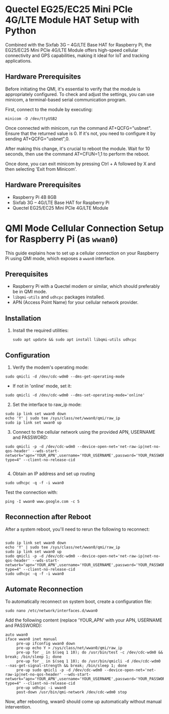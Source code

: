 # Quectel EG25/EC25 Mini PCIe 4G/LTE Module HAT Setup with Python

Combined with the Sixfab 3G – 4G/LTE Base HAT for Raspberry Pi, the EG25/EC25 Mini PCIe 4G/LTE Module offers high-speed cellular connectivity and GPS capabilities, making it ideal for IoT and tracking applications.

## Hardware Prerequisites

Before initiating the QMI, it's essential to verify that the module is appropriately configured. To check and adjust the settings, you can use minicom, a terminal-based serial communication program.

First, connect to the module by executing:

```
minicom -D /dev/ttyUSB2

```
Once connected with minicom, run the command AT+QCFG="usbnet". Ensure that the returned value is 0. If it's not, you need to configure it by sending AT+QCFG="usbnet",0.

After making this change, it's crucial to reboot the module. Wait for 10 seconds, then use the command AT+CFUN=1,1 to perform the reboot.

Once done, you can exit minicom by pressing Ctrl + A followed by X and then selecting 'Exit from Minicom'.


## Hardware Prerequisites

- Raspberry Pi 4B 8GB
- Sixfab 3G – 4G/LTE Base HAT for Raspberry Pi
- Quectel EG25/EC25 Mini PCIe 4G/LTE Module


# QMI Mode Cellular Connection Setup for Raspberry Pi (as `wwan0`)

This guide explains how to set up a cellular connection on your Raspberry Pi using QMI mode, which exposes a `wwan0` interface.

## Prerequisites

- Raspberry Pi with a Quectel modem or similar, which should preferably be in QMI mode.
- `libqmi-utils` and `udhcpc` packages installed.
- APN (Access Point Name) for your cellular network provider.

## Installation

1. Install the required utilities:

   ```
   sudo apt update && sudo apt install libqmi-utils udhcpc
   ```
   

## Configuration

1. Verify the modem's operating mode:

```
sudo qmicli -d /dev/cdc-wdm0 --dms-get-operating-mode

```
- If not in 'online' mode, set it:

```
sudo qmicli -d /dev/cdc-wdm0 --dms-set-operating-mode='online'

```

2. Set the interface to raw_ip mode:

```
sudo ip link set wwan0 down
echo 'Y' | sudo tee /sys/class/net/wwan0/qmi/raw_ip
sudo ip link set wwan0 up

```

3. Connect to the cellular network using the provided APN, USERNAME and PASSWORD:


```
sudo qmicli -p -d /dev/cdc-wdm0 --device-open-net='net-raw-ip|net-no-qos-header' --wds-start-network="apn='YOUR_APN',username='YOUR_USERNAME',password='YOUR_PASSWORD',ip-type=4" --client-no-release-cid


```

4. Obtain an IP address and set up routing

```
sudo udhcpc -q -f -i wwan0

```

Test the connection with:

```
ping -I wwan0 www.google.com -c 5
```


## Reconnection after Reboot

After a system reboot, you'll need to rerun the following to reconnect:


```

sudo ip link set wwan0 down
echo 'Y' | sudo tee /sys/class/net/wwan0/qmi/raw_ip
sudo ip link set wwan0 up
sudo qmicli -p -d /dev/cdc-wdm0 --device-open-net='net-raw-ip|net-no-qos-header' --wds-start-network="apn='YOUR_APN',username='YOUR_USERNAME',password='YOUR_PASSWORD',ip-type=4" --client-no-release-cid
sudo udhcpc -q -f -i wwan0
```


## Automate Reconnection

To automatically reconnect on system boot, create a configuration file:

```
sudo nano /etc/network/interfaces.d/wwan0

```

Add the following content (replace 'YOUR_APN' with your APN, USERNAME and PASSWORD):

```
auto wwan0
iface wwan0 inet manual
     pre-up ifconfig wwan0 down
     pre-up echo Y > /sys/class/net/wwan0/qmi/raw_ip
     pre-up for _ in $(seq 1 10); do /usr/bin/test -c /dev/cdc-wdm0 && break; /bin/sleep 1; done
     pre-up for _ in $(seq 1 10); do /usr/bin/qmicli -d /dev/cdc-wdm0 --nas-get-signal-strength && break; /bin/sleep 1; done
     pre-up sudo qmicli -p -d /dev/cdc-wdm0 --device-open-net='net-raw-ip|net-no-qos-header' --wds-start-network="apn='YOUR_APN',username='YOUR_USERNAME',password='YOUR_PASSWORD',ip-type=4" --client-no-release-cid
     pre-up udhcpc -i wwan0
     post-down /usr/bin/qmi-network /dev/cdc-wdm0 stop

```

Now, after rebooting, wwan0 should come up automatically without manual intervention.